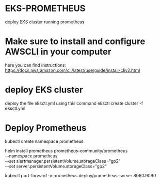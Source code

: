 # EKS-PROMETHEUS
deploy EKS cluster running prometheus

# Make sure to install and configure AWSCLI in your computer 
here you can find instructions:   
https://docs.aws.amazon.com/cli/latest/userguide/install-cliv2.html

# deploy EKS cluster
deploy the file eksctl.yml using this command
eksctl create cluster -f eksctl.yml

# Deploy Prometheus
kubectl create namespace prometheus

helm install prometheus prometheus-community/prometheus \
    --namespace prometheus \
    --set alertmanager.persistentVolume.storageClass="gp2" \
    --set server.persistentVolume.storageClass="gp2"

kubectl port-forward -n prometheus deploy/prometheus-server 8080:9090
